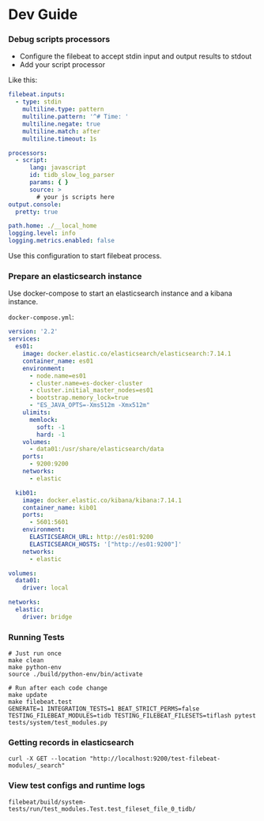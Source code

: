 # Dev Guide

### Debug scripts processors

- Configure the filebeat to accept stdin input and output results to stdout
- Add your script processor

Like this:

```yaml
filebeat.inputs:
  - type: stdin
    multiline.type: pattern
    multiline.pattern: '^# Time: '
    multiline.negate: true
    multiline.match: after
    multiline.timeout: 1s

processors:
  - script:
      lang: javascript
      id: tidb_slow_log_parser
      params: { }
      source: >
        # your js scripts here
output.console:
  pretty: true

path.home: ./__local_home
logging.level: info
logging.metrics.enabled: false
```

Use this configuration to start filebeat process.

### Prepare an elasticsearch instance

Use docker-compose to start an elasticsearch instance and a kibana instance.

`docker-compose.yml`:

```yaml
version: '2.2'
services:
  es01:
    image: docker.elastic.co/elasticsearch/elasticsearch:7.14.1
    container_name: es01
    environment:
      - node.name=es01
      - cluster.name=es-docker-cluster
      - cluster.initial_master_nodes=es01
      - bootstrap.memory_lock=true
      - "ES_JAVA_OPTS=-Xms512m -Xmx512m"
    ulimits:
      memlock:
        soft: -1
        hard: -1
    volumes:
      - data01:/usr/share/elasticsearch/data
    ports:
      - 9200:9200
    networks:
      - elastic

  kib01:
    image: docker.elastic.co/kibana/kibana:7.14.1
    container_name: kib01
    ports:
      - 5601:5601
    environment:
      ELASTICSEARCH_URL: http://es01:9200
      ELASTICSEARCH_HOSTS: '["http://es01:9200"]'
    networks:
      - elastic

volumes:
  data01:
    driver: local

networks:
  elastic:
    driver: bridge
```

### Running Tests

```shell
# Just run once
make clean
make python-env
source ./build/python-env/bin/activate

# Run after each code change
make update
make filebeat.test
GENERATE=1 INTEGRATION_TESTS=1 BEAT_STRICT_PERMS=false TESTING_FILEBEAT_MODULES=tidb TESTING_FILEBEAT_FILESETS=tiflash pytest tests/system/test_modules.py
```

### Getting records in elasticsearch

```shell
curl -X GET --location "http://localhost:9200/test-filebeat-modules/_search"
```

### View test configs and runtime logs

`filebeat/build/system-tests/run/test_modules.Test.test_fileset_file_0_tidb/`

